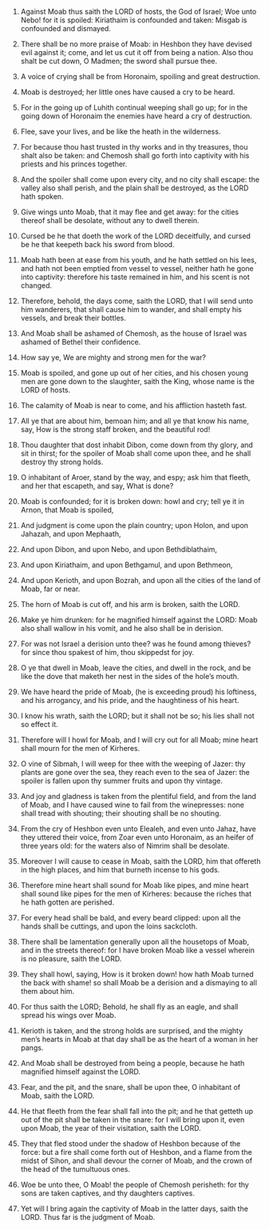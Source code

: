 1. Against Moab thus saith the LORD of hosts, the God of Israel; Woe
unto Nebo! for it is spoiled: Kiriathaim is confounded and taken:
Misgab is confounded and dismayed.

2. There shall be no more praise of Moab: in Heshbon they have
devised evil against it; come, and let us cut it off from being a
nation. Also thou shalt be cut down, O Madmen; the sword shall pursue
thee.

3. A voice of crying shall be from Horonaim, spoiling and great
destruction.

4. Moab is destroyed; her little ones have caused a cry to be heard.

5. For in the going up of Luhith continual weeping shall go up; for
in the going down of Horonaim the enemies have heard a cry of
destruction.

6. Flee, save your lives, and be like the heath in the wilderness.

7. For because thou hast trusted in thy works and in thy treasures,
thou shalt also be taken: and Chemosh shall go forth into captivity
with his priests and his princes together.

8. And the spoiler shall come upon every city, and no city shall
escape: the valley also shall perish, and the plain shall be
destroyed, as the LORD hath spoken.

9. Give wings unto Moab, that it may flee and get away: for the
cities thereof shall be desolate, without any to dwell therein.

10. Cursed be he that doeth the work of the LORD deceitfully, and
cursed be he that keepeth back his sword from blood.

11. Moab hath been at ease from his youth, and he hath settled on
his lees, and hath not been emptied from vessel to vessel, neither
hath he gone into captivity: therefore his taste remained in him, and
his scent is not changed.

12. Therefore, behold, the days come, saith the LORD, that I will
send unto him wanderers, that shall cause him to wander, and shall
empty his vessels, and break their bottles.

13. And Moab shall be ashamed of Chemosh, as the house of Israel was
ashamed of Bethel their confidence.

14. How say ye, We are mighty and strong men for the war?

15. Moab is spoiled, and gone up out of her cities, and his chosen young
men are gone down to the slaughter, saith the King, whose name is the
LORD of hosts.

16. The calamity of Moab is near to come, and his affliction hasteth
fast.

17. All ye that are about him, bemoan him; and all ye that know his
name, say, How is the strong staff broken, and the beautiful rod!

18. Thou daughter that dost inhabit Dibon, come down from thy glory,
and sit in thirst; for the spoiler of Moab shall come upon thee, and
he shall destroy thy strong holds.

19. O inhabitant of Aroer, stand by the way, and espy; ask him that
fleeth, and her that escapeth, and say, What is done?

20. Moab is
confounded; for it is broken down: howl and cry; tell ye it in Arnon,
that Moab is spoiled,

21. And judgment is come upon the plain
country; upon Holon, and upon Jahazah, and upon Mephaath,

22. And
upon Dibon, and upon Nebo, and upon Bethdiblathaim,

23. And upon
Kiriathaim, and upon Bethgamul, and upon Bethmeon,

24. And upon
Kerioth, and upon Bozrah, and upon all the cities of the land of Moab,
far or near.

25. The horn of Moab is cut off, and his arm is broken, saith the
LORD.

26. Make ye him drunken: for he magnified himself against the LORD:
Moab also shall wallow in his vomit, and he also shall be in derision.

27. For was not Israel a derision unto thee? was he found among
thieves? for since thou spakest of him, thou skippedst for joy.

28. O ye that dwell in Moab, leave the cities, and dwell in the
rock, and be like the dove that maketh her nest in the sides of the
hole’s mouth.

29. We have heard the pride of Moab, (he is exceeding proud) his
loftiness, and his arrogancy, and his pride, and the haughtiness of
his heart.

30. I know his wrath, saith the LORD; but it shall not be so; his
lies shall not so effect it.

31. Therefore will I howl for Moab, and I will cry out for all Moab;
mine heart shall mourn for the men of Kirheres.

32. O vine of Sibmah, I will weep for thee with the weeping of
Jazer: thy plants are gone over the sea, they reach even to the sea of
Jazer: the spoiler is fallen upon thy summer fruits and upon thy
vintage.

33. And joy and gladness is taken from the plentiful field, and from
the land of Moab, and I have caused wine to fail from the winepresses:
none shall tread with shouting; their shouting shall be no shouting.

34. From the cry of Heshbon even unto Elealeh, and even unto Jahaz,
have they uttered their voice, from Zoar even unto Horonaim, as an
heifer of three years old: for the waters also of Nimrim shall be
desolate.

35. Moreover I will cause to cease in Moab, saith the LORD, him that
offereth in the high places, and him that burneth incense to his gods.

36. Therefore mine heart shall sound for Moab like pipes, and mine
heart shall sound like pipes for the men of Kirheres: because the
riches that he hath gotten are perished.

37. For every head shall be bald, and every beard clipped: upon all
the hands shall be cuttings, and upon the loins sackcloth.

38. There shall be lamentation generally upon all the housetops of
Moab, and in the streets thereof: for I have broken Moab like a vessel
wherein is no pleasure, saith the LORD.

39. They shall howl, saying, How is it broken down! how hath Moab
turned the back with shame! so shall Moab be a derision and a
dismaying to all them about him.

40. For thus saith the LORD; Behold, he shall fly as an eagle, and
shall spread his wings over Moab.

41. Kerioth is taken, and the strong holds are surprised, and the
mighty men’s hearts in Moab at that day shall be as the heart of a
woman in her pangs.

42. And Moab shall be destroyed from being a people, because he hath
magnified himself against the LORD.

43. Fear, and the pit, and the snare, shall be upon thee, O
inhabitant of Moab, saith the LORD.

44. He that fleeth from the fear shall fall into the pit; and he
that getteth up out of the pit shall be taken in the snare: for I will
bring upon it, even upon Moab, the year of their visitation, saith the
LORD.

45. They that fled stood under the shadow of Heshbon because of the
force: but a fire shall come forth out of Heshbon, and a flame from
the midst of Sihon, and shall devour the corner of Moab, and the crown
of the head of the tumultuous ones.

46. Woe be unto thee, O Moab! the people of Chemosh perisheth: for
thy sons are taken captives, and thy daughters captives.

47. Yet will I bring again the captivity of Moab in the latter days,
saith the LORD. Thus far is the judgment of Moab.